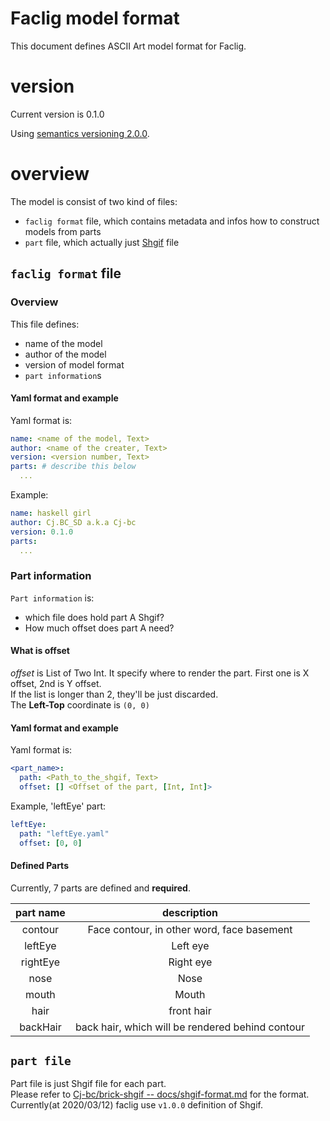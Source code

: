 # Faclig model format

This document defines ASCII Art model format for Faclig.

# version

Current version is 0.1.0

Using [semantics versioning 2.0.0](https://semver.org/spec/v2.0.0.html).

# overview

The model is consist of two kind of files:
  - `faclig format` file, which contains metadata and infos how to construct models from parts
  - `part` file, which actually just [Shgif](https://github.com/Cj-bc/brick-shgif) file


## `faclig format` file

### Overview

This file defines:
  - name of the model
  - author of the model
  - version of model format
  - `part information`s

#### Yaml format and example

Yaml format is:
```yaml
name: <name of the model, Text>
author: <name of the creater, Text>
version: <version number, Text>
parts: # describe this below
  ...
```

Example:
```yaml
name: haskell girl
author: Cj.BC_SD a.k.a Cj-bc
version: 0.1.0
parts:
  ...
```

### Part information

`Part information` is:
  - which file does hold part A Shgif?
  - How much offset does part A need?

#### What is offset

_offset_ is List of Two Int.
It specify where to render the part.
First one is X offset, 2nd is Y offset.  
If the list is longer than 2, they'll be just discarded.  
The __Left-Top__ coordinate is `(0, 0)`

#### Yaml format and example

Yaml format is:
```yaml
<part_name>:
  path: <Path_to_the_shgif, Text>
  offset: [] <Offset of the part, [Int, Int]>
```

Example, 'leftEye' part:
```yaml
leftEye:
  path: "leftEye.yaml"
  offset: [0, 0]
```

#### Defined Parts

Currently, 7 parts are defined and __required__.

| part name | description |
| :-:|:-:|
| contour | Face contour, in other word, face basement |
| leftEye | Left eye |
| rightEye | Right eye |
| nose     | Nose   |
| mouth    | Mouth  |
| hair     | front hair |
| backHair | back hair, which will be rendered behind contour |


## `part file`

Part file is just Shgif file for each part.  
Please refer to [Cj-bc/brick-shgif -- docs/shgif-format.md](https://github.com/Cj-bc/brick-shgif/blob/master/docs/shgif-format.md) for the format.  
Currently(at 2020/03/12) faclig use `v1.0.0` definition of Shgif.
